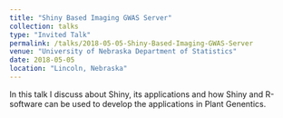 ```yaml
---
title: "Shiny Based Imaging GWAS Server"
collection: talks
type: "Invited Talk"
permalink: /talks/2018-05-05-Shiny-Based-Imaging-GWAS-Server
venue: "University of Nebraska Department of Statistics"
date: 2018-05-05
location: "Lincoln, Nebraska"
---
```

In this talk I discuss about Shiny, its applications and how Shiny and R-software can be used to develop the applications in Plant Genentics.

